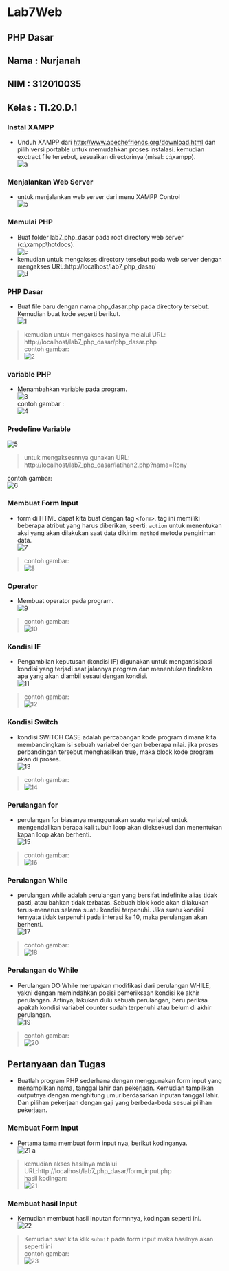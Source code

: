 # Lab7Web
## PHP Dasar
## Nama : Nurjanah
## NIM : 312010035
## Kelas : TI.20.D.1

### Instal XAMPP
* Unduh XAMPP dari http://www.apechefriends.org/download.html dan pilih versi portable untuk memudahkan proses instalasi. kemudian exctract file tersebut, sesuaikan directorinya (misal: c:\xampp).<br>
![a](https://user-images.githubusercontent.com/101665497/169453963-b18d3a0f-85bf-4d19-88b6-978c8aeed675.png)<br>

### Menjalankan Web Server
* untuk menjalankan web server dari menu XAMPP Control<br>
![b](https://user-images.githubusercontent.com/101665497/169454592-a93b5b40-6d16-41e8-b4fb-036bb5bf7897.png)<br>

### Memulai PHP
* Buat folder lab7_php_dasar pada root directory web server (c:\xampp\hotdocs).<br>
![c](https://user-images.githubusercontent.com/101665497/169454598-e08a9f2d-5903-4e1e-8bcf-719ce433c4e7.png)<br>
* kemudian untuk mengakses directory tersebut pada web server dengan mengakses URL:http://localhost/lab7_php_dasar/ <br>
![d](https://user-images.githubusercontent.com/101665497/169454600-abcfca6d-7b05-4f91-a935-0d3dcb945bdc.png)

### PHP Dasar
* Buat file baru dengan nama php_dasar.php pada directory tersebut. Kemudian buat kode seperti berikut.<br>
![1](https://user-images.githubusercontent.com/101665497/169454603-67c16736-8c04-4932-aafc-469d7ed526da.png)<br>
> kemudian untuk mengakses hasilnya melalui URL: http://localhost/lab7_php_dasar/php_dasar.php<br>
contoh gambar:<br>
![2](https://user-images.githubusercontent.com/101665497/169455133-c76a9e88-368e-4d8e-b497-ea448e408318.png)

### variable PHP
* Menambahkan variable pada program.<br>
![3](https://user-images.githubusercontent.com/101665497/169455134-22f9d0a3-6d83-411c-9667-e79ea94cc7b0.png)<br>
contoh gambar :<br>
![4](https://user-images.githubusercontent.com/101665497/169455138-d6134f15-e4f4-4ff4-b317-fc50abfb29b8.png)<br>

### Predefine Variable
![5](https://user-images.githubusercontent.com/101665497/169455140-7b72f1f5-ff0f-413f-8852-1cda8ef0c40d.png)<br>
> untuk mengaksesnnya gunakan URL: http://localhost/lab7_php_dasar/latihan2.php?nama=Rony <br>

contoh gambar:<br>
![6](https://user-images.githubusercontent.com/101665497/169455141-342e6fe3-4f1e-4b4a-9901-4de23a2ad58e.png)

### Membuat Form Input
* form di HTML dapat kita buat dengan tag `<form>`. tag ini memiliki beberapa atribut yang harus diberikan, seerti: `action` untuk menentukan aksi yang akan dilakukan saat data dikirim: `method` metode pengiriman data.<br>
![7](https://user-images.githubusercontent.com/101665497/169455145-b267f612-6072-4f6a-9468-2bb51ca93bca.png)<br>
> contoh gambar:<br>
![8](https://user-images.githubusercontent.com/101665497/169455150-5916220f-7ceb-4205-8c2d-74b07e4908b9.png)


### Operator
* Membuat operator pada program.<br>
![9](https://user-images.githubusercontent.com/101665497/169455153-baf5496f-f5d7-47c6-81ad-934a39974ef4.png)<br>
> contoh gambar:<br>
![10](https://user-images.githubusercontent.com/101665497/169455155-3255cf28-e0b5-40d6-a6cb-cdca723809b6.png)

### Kondisi IF
* Pengambilan keputusan (kondisi IF) digunakan untuk mengantisipasi kondisi yang terjadi saat jalannya program dan menentukan tindakan apa yang akan diambil sesaui dengan kondisi.<br>
![11](https://user-images.githubusercontent.com/101665497/169455156-c550cd0f-03b7-4eda-b295-58b3f27af6b3.png)<br>
> contoh gambar:<br>
![12](https://user-images.githubusercontent.com/101665497/169455159-d59135e4-1dc9-4a4a-8938-b27e03212755.png)


### Kondisi Switch
* kondisi SWITCH CASE adalah percabangan kode program dimana kita membandingkan isi sebuah variabel dengan beberapa nilai. jika proses perbandingan tersebut menghasilkan true, maka block kode program akan di proses.<br>
![13](https://user-images.githubusercontent.com/101665497/169455162-638270e6-5bf2-4323-a20f-cfa56dcae994.png)<br>
> contoh gambar:<br>
![14](https://user-images.githubusercontent.com/101665497/169455164-f81fe7ef-77ad-4878-80c5-e6fedafd5715.png)

### Perulangan for 
* perulangan for biasanya menggunakan suatu variabel untuk mengendalikan berapa kali tubuh loop akan dieksekusi dan menentukan kapan loop akan berhenti.<br>
![15](https://user-images.githubusercontent.com/101665497/169455168-fd7ff9d2-be19-49ad-a171-d698ced3a047.png)<br>
> contoh gambar: <br>
![16](https://user-images.githubusercontent.com/101665497/169455173-56b47422-9dfb-41d7-ac39-6b605675d6c0.png)


### Perulangan While
* perulangan while adalah perulangan yang bersifat indefinite alias tidak pasti, atau bahkan tidak terbatas. Sebuah blok kode akan dilakukan terus-menerus selama suatu kondisi terpenuhi. Jika suatu kondisi ternyata tidak terpenuhi pada interasi ke 10, maka perulangan akan berhenti.<br>
![17](https://user-images.githubusercontent.com/101665497/169455180-8882b0e9-9639-49a2-8aa0-b32917535dcf.png)<br>
> contoh gambar:<br>
![18](https://user-images.githubusercontent.com/101665497/169455182-7e530fe8-0ce6-47b7-9d38-9832439d8801.png)

### Perulangan do While
* Perulangan DO While merupakan modifikasi dari perulangan WHILE, yakni dengan memindahkan posisi pemeriksaan kondisi ke akhir perulangan. Artinya, lakukan dulu sebuah perulangan, beru periksa apakah kondisi variabel counter sudah terpenuhi atau belum di akhir perulangan.<br>
![19](https://user-images.githubusercontent.com/101665497/169455184-77e62b51-f364-41c6-94fa-166c890d3c57.png)<br>
> contoh gambar:<br>
![20](https://user-images.githubusercontent.com/101665497/169455187-176cc6ce-f628-4095-bc22-5e3770edebe5.png)


## Pertanyaan dan Tugas
* Buatlah program PHP sederhana dengan menggunakan form input yang menampilkan nama, tanggal lahir dan pekerjaan. Kemudian tampilkan outputnya dengan menghitung umur berdasarkan inputan tanggal lahir. Dan pilihan pekerjaan dengan gaji yang berbeda-beda sesuai pilihan pekerjaan.

### Membuat Form Input
* Pertama tama membuat form input nya, berikut kodinganya.<br>
![21 a](https://user-images.githubusercontent.com/101665497/169455189-312335f5-7eb3-4162-80f0-4318ff68ab6b.png)<br>
> kemudian akses hasilnya melalui URL:http://localhost/lab7_php_dasar/form_input.php<br>
> hasil kodingan:<br>
![21](https://user-images.githubusercontent.com/101665497/169455192-0331e41c-e8e4-4bcb-be14-c9d0eab3b043.png)


### Membuat hasil Input
* Kemudian membuat hasil inputan formnnya, kodingan seperti ini.<br>
![22](https://user-images.githubusercontent.com/101665497/169455193-13d3fcfa-02be-4179-a171-b4661e0d79f9.png)<br>

> Kemudian saat kita klik `submit` pada form input maka hasilnya akan seperti ini<br>
> contoh gambar:<br>
![23](https://user-images.githubusercontent.com/101665497/169455195-4b14335c-206f-40e5-90da-43ddfec929b9.png)


